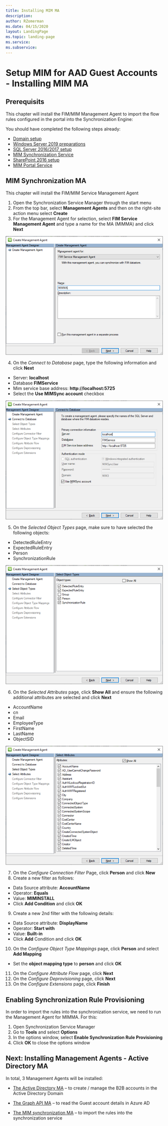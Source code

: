 ```yaml
---
title: Installing MIM MA 
description: 
author: RZomerman
ms.date: 04/15/2020
layout: LandingPage
ms.topic: landing-page
ms.service: 
ms.subservice:
---
```



# Setup MIM for AAD Guest Accounts - Installing MIM MA

## Prerequisits
This chapter will install the FIM/MIM Management Agent to import the flow rules configured in the portal into the Synchronization Engine:

You should have completed the following steps already:

- [Domain setup](preparedomain.md)
- [Windows Server 2019 preparations](prepare-server-ws-2019.md)
- [SQL Server 2016/2017 setup](install-SQL-server.md)
- [MIM Synchronization Service](install-mim-sync-service.md)
- [SharePoint 2016 setup](prepare-server-sharepoint.md)
- [MIM Portal Service](install-mim-portal.md)


## MIM Synchronization MA
This chapter will install the FIM/MIM Service Management Agent

1. Open the Synchronization Service Manager through the start menu
2. From the top bar, select **Management Agents** and then on the right-site action menu select **Create**
3. For the Management Agent for selection, select **FIM Service Management Agent** and type a name for the MA (MIMMA) and click **Next**

![Selecting FIM Service Management Agent](./images/1.MimMACreate.png)

4. On the _Connect to Database_ page, type the following information and click **Next**
- Server: **localhost**
- Database **FIMService**
- Mim service base address: **http://localhost:5725**
- Select the **Use MIMSync account** checkbox

![FIM Service Management Agent DB Configuration](./images/2.MimMaConnectToDatabase.png)

5. On the _Selected Object Types_ page, make sure to have selected the following objects:
- DetectedRuleEntry
- ExpectedRuleEntry
- Person
- SynchronizationRule

![FIM Service Management Agent Object Types](./images/3.MimMaSelectObjectTypes.png)

6. On the _Selected Attributes_ page, click **Show All** and ensure the following additional attributes are selected and click **Next**
- AccountName
- cn
- Email
- EmployeeType
- FirstName
- LastName
- ObjectSID

![FIM Service Management Agent Attribute Selection](./images/4.MimMASelectAttributes.png)

7. On the _Configure Connection Filter_ Page, click **Person** and click **New**
8. Create a new filter as follows:
- Data Source attribute: **AccountName**
- Operator: **Equals**
- Value: **MIMINSTALL**
- Click **Add Condition** and click **OK**
9.	Create a new 2nd filter with the following details:
- Data Source attribute: **DisplayName**
- Operator: **Start with**
- Value: **Built-in**
- Click **Add** Condition and click **OK**

10.	On the _Configure Object Type Mappings_ page, click **Person** and select **Add Mapping**
- Set the **object mapping type** to **person** and click **OK**

11.	On the _Configure Attribute Flow_ page, click **Next**
12.	On the _Configure Deprovisioning_ page, click **Next**
13.	On the _Configure Extensions_ page, click **Finish**

## Enabling Synchronization Rule Provisioning
In order to import the rules into the synchronization service, we need to run the Management Agent for MIMMA. For this: 
1. Open Synchronization Service Manager
2. Go to **Tools** and select **Options**
3. In the options window, select **Enable Synchronization Rule Provisioning**
4. Click **OK** to close the options window

## Next: Installing Management Agents - Active Directory MA
In total, 3 Management Agents will be installed:
- [The Active Directory MA](installing-ADMA.md) – to create / manage the B2B accounts in the Active Directory Domain
- [The Graph API MA](installing-AADMA.md) – to read the Guest account details in Azure AD

- [The MIM synchronization MA](installing-MimMa.md) – to import the rules into the synchronization service